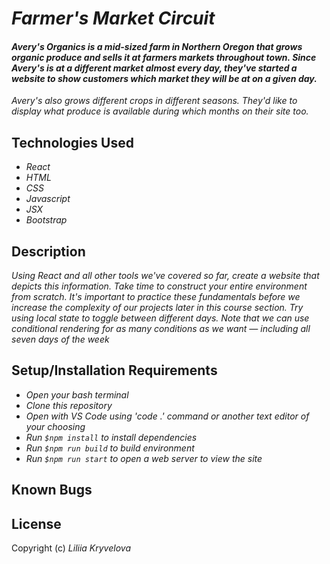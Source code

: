 # _Farmer's Market Circuit_

#### _Avery's Organics is a mid-sized farm in Northern Oregon that grows organic produce and sells it at farmers markets throughout town. Since Avery's is at a different market almost every day, they've started a website to show customers which market they will be at on a given day._

_Avery's also grows different crops in different seasons. They'd like to display what produce is available during which months on their site too._

## Technologies Used

* _React_
* _HTML_
* _CSS_
* _Javascript_
* _JSX_
* _Bootstrap_

## Description

_Using React and all other tools we've covered so far, create a website that depicts this information. Take time to construct your entire environment from scratch. It's important to practice these fundamentals before we increase the complexity of our projects later in this course section._
_Try using local state to toggle between different days. Note that we can use conditional rendering for as many conditions as we want — including all seven days of the week_

## Setup/Installation Requirements

* _Open your bash terminal_
* _Clone this repository_
* _Open with VS Code using 'code .' command or another text editor of your choosing_
* _Run `$npm install` to install dependencies_
* _Run `$npm run build` to build environment_
* _Run `$npm run start` to open a web server to view the site_

## Known Bugs



## License



Copyright (c) _Liliia Kryvelova_